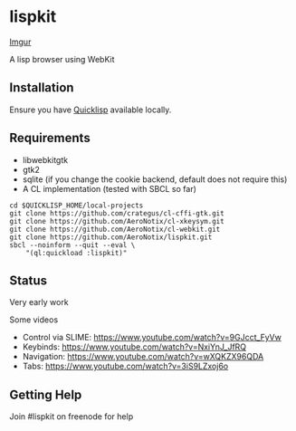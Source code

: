 lispkit
=======

[Imgur](http://i.imgur.com/iWNSIWa.png)


A lisp browser using WebKit


Installation
------------

Ensure you have [Quicklisp](http://quicklisp.org) available locally.

Requirements
------------

* libwebkitgtk
* gtk2
* sqlite (if you change the cookie backend, default does not require this)
* A CL implementation (tested with SBCL so far)

```shell
cd $QUICKLISP_HOME/local-projects
git clone https://github.com/crategus/cl-cffi-gtk.git
git clone https://github.com/AeroNotix/cl-xkeysym.git
git clone https://github.com/AeroNotix/cl-webkit.git
git clone https://github.com/AeroNotix/lispkit.git
sbcl --noinform --quit --eval \
    "(ql:quickload :lispkit)"
```

Status
------

Very early work

Some videos

* Control via SLIME: https://www.youtube.com/watch?v=9GJcct_FyVw
* Keybinds: https://www.youtube.com/watch?v=NxiYnJ_JfRQ
* Navigation: https://www.youtube.com/watch?v=wXQKZX96QDA
* Tabs: https://www.youtube.com/watch?v=3iS9LZxoj6o

Getting Help
------------

Join #lispkit on freenode for help
